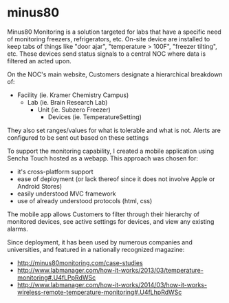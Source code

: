 minus80
=======

Minus80 Monitoring is a solution targeted for labs that have a specific need of monitoring freezers, refrigerators, etc.  On-site device are installed to keep tabs of things like "door ajar", "temperature > 100F", "freezer tilting", etc.  These devices send status signals to a central NOC where data is filtered an acted upon.

On the NOC's main website, Customers designate a hierarchical breakdown of:
- Facility  (ie. Kramer Chemistry Campus)
   - Lab  (ie. Brain Research Lab)
     - Unit  (ie. Subzero Freezer)
       - Devices  (ie. TemperatureSetting)

They also set ranges/values for what is tolerable and what is not.  Alerts are configured to be sent out based on these settings

To support the monitoring capability, I created a mobile application using Sencha Touch hosted as a webapp.  This approach was chosen for:
- it's cross-platform support
- ease of deployment (or lack thereof since it does not involve Apple or Android Stores)
- easily understood MVC framework
- use of already understood protocols (html, css)

The mobile app allows Customers to filter through their hierarchy of monitored devices, see active settings for devices, and view any existing alarms. 

Since deployment, it has been used by numerous companies and universities, and featured in a nationally recognized magazine:

- http://minus80monitoring.com/case-studies
- http://www.labmanager.com/how-it-works/2013/03/temperature-monitoring#.U4fLPpRdWSc
- http://www.labmanager.com/how-it-works/2014/03/how-it-works-wireless-remote-temperature-monitoring#.U4fLhpRdWSc

